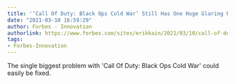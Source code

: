 ```yaml
---
title: '‘Call Of Duty: Black Ops Cold War’ Still Has One Huge Glaring Problem'
date: "2021-03-10 16:59:29"
author: Forbes - Innovation
authorlink: https://www.forbes.com/sites/erikkain/2021/03/10/call-of-duty-black-ops-cold-war-still-has-one-huge-glaring-problem/
tags:
- Forbes-Innovation
---
```

The single biggest problem with 'Call Of Duty: Black Ops Cold War' could easily be fixed.